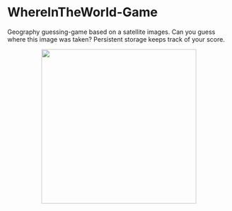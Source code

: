 # WhereInTheWorld-Game
Geography guessing-game based on a satellite images. Can you guess where this image was taken? Persistent storage keeps track of your score. 

<p align="center">
  <img src="https://cloud.githubusercontent.com/assets/15159970/20363434/3016d470-ac0d-11e6-8746-2cbdc6348246.gif" width="350"/>
</p>

